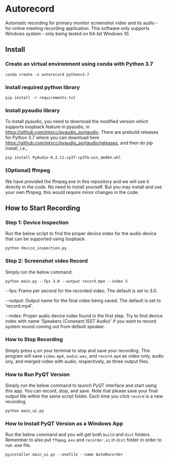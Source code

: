 # Autorecord
Automatic recording for primary monitor screenshot video and its audio - for online meeting recording application. This software only supports Windows system - only being tested on 64-bit Windows 10.

## Install

### Create an virtual environment using conda with Python 3.7
```
conda create -n autorecord python=3.7
```

### Install required python library
```
pip install -r requirements.txt
```

### Install pyaudio library

To install pyaudio, you need to download the modified version which supports loopback feature in pyaudio, in https://github.com/intxcc/pyaudio_portaudio. There are prebuild releases for Python 3.7 where you can download here https://github.com/intxcc/pyaudio_portaudio/releases, and then do pip install, i.e.,
```
pip install PyAudio-0.2.11-cp37-cp37m-win_amd64.whl
```

### (Optional) ffmpeg

We have provided the ffmpeg.exe in this repository and we will use it directly in the code. No need to install yourself. But you may install and use your own ffmpeg, this would require minor changes in the code.

## How to Start Recording

### Step 1: Device Inspection
Run the below script to find the proper device index for the audio device that can be supported using loopback.

```
python device_inspection.py
```

### Step 2: Screenshot video Record

Simply run the below command:

```
python main.py --fps 3.0 --output record.mp4 --index 5
```

--fps: Frame per second for the recorded video. The default is set to 3.0.

--output: Output name for the final video being saved. The default is set to 'record.mp4'.

--index: Proper audio device index found in the first step. Try to find device index with name 'Speakers (Conexant ISST Audio)' if you want to record system sound coming out from default speaker.

### How to Stop Recording

Simply press `q` on your terminal to stop and save your recording. This program will save `video.mp4`, `audio.wav`, and `record.mp4` as video only, audio ony, and merged video with audio, respectively, as three output files.

### How to Run PyQT Version

Simply run the below command to launch PyQT interface and start using this app. You can record, stop, and save. Note that please save your final output file within the same script folder. Each time you click `record` is a new recording.
```
python main_ui.py
```

### How to Install PyQT Version as a Windows App

Run the below command and you will get both `build` and `dist` folders. Remember to also put `ffmpeg.exe` and `recorder.ui` in `dist` folder in order to run .exe file.
```
pyinstaller main_ui.py --onefile --name AutoRecorder
```
